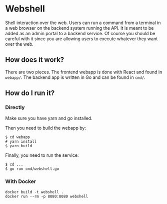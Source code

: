 # Webshell
Shell interaction over the web. Users can run a command from a terminal in a web browser on the backend system running the API. It is meant to be added as an admin portal to a backend service. Of course you should be careful with it since you are allowing users to execute whatever they want over the web.

## How does it work?
There are two pieces. The frontend webapp is done with React and found in `webapp/`. The backend app is written in Go and can be found in `cmd/`.

## How do I run it?
### Directly

Make sure you have yarn and go installed.

Then you need to build the webapp by:
```
$ cd webapp
# yarn install
$ yarn build
```
Finally, you need to run the service:
```
$ cd ...
$ go run cmd/webshell.go
```

### With Docker

```
docker build -t webshell .
docker run --rm -p 8080:8080 webshell
```